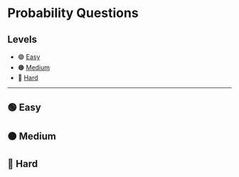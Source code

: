 # Probability Questions

## Levels
- 🟢 [Easy](https://github.com/PhilZambri/DataLemur-Interview-Questions/blob/main/Probability.md#-easy)
- 🟠 [Medium](https://github.com/PhilZambri/DataLemur-Interview-Questions/blob/main/Probability.md#-medium)
- 🔴 [Hard](https://github.com/PhilZambri/DataLemur-Interview-Questions/blob/main/Probability.md#-hard)

***

## 🟢 Easy


## 🟠 Medium


## 🔴 Hard
